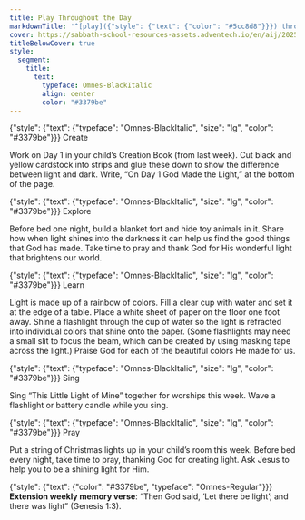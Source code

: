 ```yaml
---
title: Play Throughout the Day
markdownTitle: '^[play]({"style": {"text": {"color": "#5cc8d8"}}}) throughout the day'
cover: https://sabbath-school-resources-assets.adventech.io/en/aij/2025-01-bg/02/play-cover.png
titleBelowCover: true
style:
  segment:
    title:
      text:
        typeface: Omnes-BlackItalic
        align: center
        color: "#3379be"
---
```


{"style": {"text": {"typeface": "Omnes-BlackItalic", "size": "lg", "color": "#3379be"}}}
Create

Work on Day 1 in your child’s Creation Book (from last week). Cut black and yellow cardstock into strips and glue these down to show the difference between light and dark. Write, “On Day 1 God Made the Light,” at the bottom of the page. 

{"style": {"text": {"typeface": "Omnes-BlackItalic", "size": "lg", "color": "#3379be"}}}
Explore

Before bed one night, build a blanket fort and hide toy animals in it. Share how when light shines into the darkness it can help us find the good things that God has made. Take time to pray and thank God for His wonderful light that brightens our world.

{"style": {"text": {"typeface": "Omnes-BlackItalic", "size": "lg", "color": "#3379be"}}}
Learn

Light is made up of a rainbow of colors. Fill a clear cup with water and set it at the edge of a table. Place a white sheet of paper on the floor one foot away. Shine a flashlight through the cup of water so the light is refracted into individual colors that shine onto the paper. (Some flashlights may need a small slit to focus the beam, which can be created by using masking tape across the light.) Praise God for each of the beautiful colors He made for us.

{"style": {"text": {"typeface": "Omnes-BlackItalic", "size": "lg", "color": "#3379be"}}}
Sing

Sing “This Little Light of Mine” together for worships this week. Wave a flashlight or battery candle while you sing.

{"style": {"text": {"typeface": "Omnes-BlackItalic", "size": "lg", "color": "#3379be"}}}
Pray

Put a string of Christmas lights up in your child’s room this week. Before bed every night, take time to pray, thanking God for creating light. Ask Jesus to help you to be a shining light for Him.

{"style": {"text": {"color": "#3379be", "typeface": "Omnes-Regular"}}}
**Extension weekly memory verse**: “Then God said, ‘Let there be light’; and there was light” (Genesis 1:3).